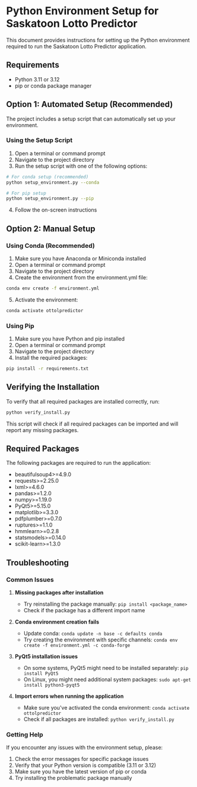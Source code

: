# Python Environment Setup for Saskatoon Lotto Predictor

This document provides instructions for setting up the Python environment required to run the Saskatoon Lotto Predictor application.

## Requirements

- Python 3.11 or 3.12
- pip or conda package manager

## Option 1: Automated Setup (Recommended)

The project includes a setup script that can automatically set up your environment.

### Using the Setup Script

1. Open a terminal or command prompt
2. Navigate to the project directory
3. Run the setup script with one of the following options:

```bash
# For conda setup (recommended)
python setup_environment.py --conda

# For pip setup
python setup_environment.py --pip
```

4. Follow the on-screen instructions

## Option 2: Manual Setup

### Using Conda (Recommended)

1. Make sure you have Anaconda or Miniconda installed
2. Open a terminal or command prompt
3. Navigate to the project directory
4. Create the environment from the environment.yml file:

```bash
conda env create -f environment.yml
```

5. Activate the environment:

```bash
conda activate ottolpredictor
```

### Using Pip

1. Make sure you have Python and pip installed
2. Open a terminal or command prompt
3. Navigate to the project directory
4. Install the required packages:

```bash
pip install -r requirements.txt
```

## Verifying the Installation

To verify that all required packages are installed correctly, run:

```bash
python verify_install.py
```

This script will check if all required packages can be imported and will report any missing packages.

## Required Packages

The following packages are required to run the application:

- beautifulsoup4>=4.9.0
- requests>=2.25.0
- lxml>=4.6.0
- pandas>=1.2.0
- numpy>=1.19.0
- PyQt5>=5.15.0
- matplotlib>=3.3.0
- pdfplumber>=0.7.0
- ruptures>=1.1.0
- hmmlearn>=0.2.8
- statsmodels>=0.14.0
- scikit-learn>=1.3.0

## Troubleshooting

### Common Issues

1. **Missing packages after installation**
   - Try reinstalling the package manually: `pip install <package_name>`
   - Check if the package has a different import name

2. **Conda environment creation fails**
   - Update conda: `conda update -n base -c defaults conda`
   - Try creating the environment with specific channels: `conda env create -f environment.yml -c conda-forge`

3. **PyQt5 installation issues**
   - On some systems, PyQt5 might need to be installed separately: `pip install PyQt5`
   - On Linux, you might need additional system packages: `sudo apt-get install python3-pyqt5`

4. **Import errors when running the application**
   - Make sure you've activated the conda environment: `conda activate ottolpredictor`
   - Check if all packages are installed: `python verify_install.py`

### Getting Help

If you encounter any issues with the environment setup, please:

1. Check the error messages for specific package issues
2. Verify that your Python version is compatible (3.11 or 3.12)
3. Make sure you have the latest version of pip or conda
4. Try installing the problematic package manually